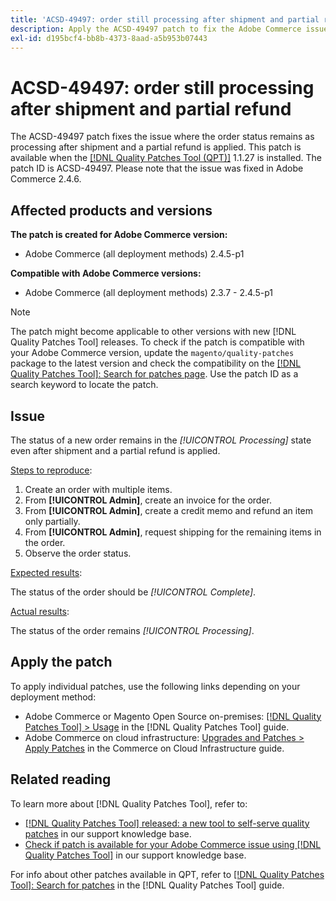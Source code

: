 ```yaml
---
title: 'ACSD-49497: order still processing after shipment and partial refund'
description: Apply the ACSD-49497 patch to fix the Adobe Commerce issue where the order status remains as processing after shipment and a partial refund is applied.
exl-id: d195bcf4-bb8b-4373-8aad-a5b953b07443
---
```

# ACSD-49497: order still processing after shipment and partial refund

The ACSD-49497 patch fixes the issue where the order status remains as processing after shipment and a partial refund is applied. This patch is available when the [[!DNL Quality Patches Tool (QPT)]](/help/announcements/adobe-commerce-announcements/magento-quality-patches-released-new-tool-to-self-serve-quality-patches.md) 1.1.27 is installed. The patch ID is ACSD-49497. Please note that the issue was fixed in Adobe Commerce 2.4.6.

## Affected products and versions

**The patch is created for Adobe Commerce version:**

* Adobe Commerce (all deployment methods) 2.4.5-p1

**Compatible with Adobe Commerce versions:**

* Adobe Commerce (all deployment methods) 2.3.7 - 2.4.5-p1

>[!NOTE]
>
>The patch might become applicable to other versions with new [!DNL Quality Patches Tool] releases. To check if the patch is compatible with your Adobe Commerce version, update the `magento/quality-patches` package to the latest version and check the compatibility on the [[!DNL Quality Patches Tool]: Search for patches page](https://experienceleague.adobe.com/tools/commerce-quality-patches/index.html). Use the patch ID as a search keyword to locate the patch.

## Issue

The status of a new order remains in the *[!UICONTROL Processing]* state even after shipment and a partial refund is applied.

<u>Steps to reproduce</u>:

1. Create an order with multiple items.
1. From **[!UICONTROL Admin]**, create an invoice for the order.
1. From **[!UICONTROL Admin]**, create a credit memo and refund an item only partially.
1. From **[!UICONTROL Admin]**, request shipping for the remaining items in the order.
1. Observe the order status.

<u>Expected results</u>:

The status of the order should be *[!UICONTROL Complete]*.

<u>Actual results</u>:

The status of the order remains *[!UICONTROL Processing]*.

## Apply the patch

To apply individual patches, use the following links depending on your deployment method:

* Adobe Commerce or Magento Open Source on-premises: [[!DNL Quality Patches Tool] > Usage](https://experienceleague.adobe.com/docs/commerce-operations/tools/quality-patches-tool/usage.html) in the [!DNL Quality Patches Tool] guide.
* Adobe Commerce on cloud infrastructure: [Upgrades and Patches > Apply Patches](https://experienceleague.adobe.com/docs/commerce-cloud-service/user-guide/develop/upgrade/apply-patches.html) in the Commerce on Cloud Infrastructure guide.

## Related reading

To learn more about [!DNL Quality Patches Tool], refer to:

* [[!DNL Quality Patches Tool] released: a new tool to self-serve quality patches](/help/announcements/adobe-commerce-announcements/magento-quality-patches-released-new-tool-to-self-serve-quality-patches.md) in our support knowledge base.
* [Check if patch is available for your Adobe Commerce issue using [!DNL Quality Patches Tool]](/help/support-tools/patches-available-in-qpt-tool/check-patch-for-magento-issue-with-magento-quality-patches.md) in our support knowledge base.

For info about other patches available in QPT, refer to [[!DNL Quality Patches Tool]: Search for patches](https://experienceleague.adobe.com/tools/commerce-quality-patches/index.html) in the [!DNL Quality Patches Tool] guide.
